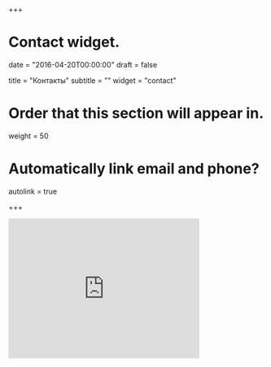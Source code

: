 +++
# Contact widget.

date = "2016-04-20T00:00:00"
draft = false

title = "Контакты"
subtitle = ""
widget = "contact"

# Order that this section will appear in.
weight = 50

# Automatically link email and phone?
autolink = true

+++

<iframe src="https://yandex.ru/map-widget/v1/-/CBBVANtrcB" width="375" height="275" frameborder="0" allowfullscreen="true"></iframe>
